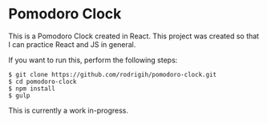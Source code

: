 # Pomodoro Clock

This is a Pomodoro Clock created in React. This project was created so that I can practice React and JS
in general.

If you want to run this, perform the following steps:

```
$ git clone https://github.com/rodrigih/pomodoro-clock.git
$ cd pomodoro-clock
$ npm install
$ gulp
```

This is currently a work in-progress.
